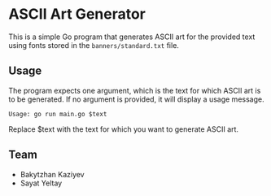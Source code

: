 # ASCII Art Generator

This is a simple Go program that generates ASCII art for the provided text using fonts stored in the `banners/standard.txt` file.

## Usage

The program expects one argument, which is the text for which ASCII art is to be generated. If no argument is provided, it will display a usage message.
```
Usage: go run main.go $text
```

Replace $text with the text for which you want to generate ASCII art.

## Team

* Bakytzhan Kaziyev
* Sayat Yeltay
